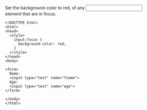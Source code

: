 Set the background-color to red, of any <input> element that are in focus.

    <!DOCTYPE html>
    <html>
    <head>
      <style>
        input:focus {
          background-color: red;
        }
      </style>
    </head>
    <body>
    
    <form>
      Name:
      <input type="text" name="fname">
      Age:
      <input type="text" name="age">
    </form>
    
    </body>
    </html>
